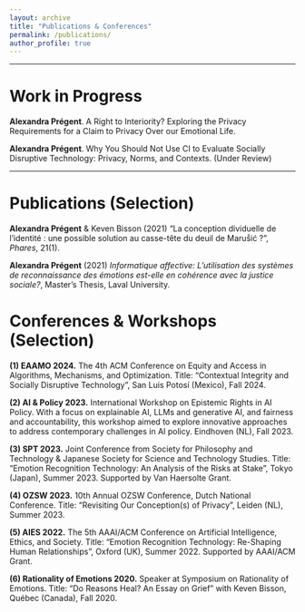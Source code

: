```yaml
---
layout: archive
title: "Publications & Conferences"
permalink: /publications/
author_profile: true
---
```

****

# Work in Progress

**Alexandra Prégent**. A Right to Interiority? Exploring the Privacy Requirements for a Claim to Privacy Over our Emotional Life. 

**Alexandra Prégent**. Why You Should Not Use CI to Evaluate Socially Disruptive Technology: Privacy, Norms, and Contexts. (Under Review)

****

# Publications (Selection)

**Alexandra Prégent** & Keven Bisson (2021) <a href="https://philpapers.org/rec/PRGLCD" style="text-decoration:none">“La conception dividuelle de l’identité : une possible solution au casse-tête du deuil de Maruṧić ?”</a>, *Phares*, 21(1).

**Alexandra Prégent** (2021) <a href="https://philpapers.org/rec/PRGLCD" style="text-decoration:none">*Informatique affective: L’utilisation des systèmes de reconnaissance des émotions est-elle en cohérence avec la justice sociale?*</a>, Master’s Thesis, Laval University.


# Conferences & Workshops (Selection)

**(1) EAAMO 2024.** The 4th ACM Conference on Equity and Access in Algorithms, Mechanisms, and Optimization.
Title: “Contextual Integrity and Socially Disruptive Technology”, San Luis Potosí (Mexico), Fall 2024.

**(2) AI & Policy 2023.** International Workshop on Epistemic Rights in AI Policy. With a focus on explainable AI,
LLMs and generative AI, and fairness and accountability, this workshop aimed to explore innovative approaches
to address contemporary challenges in AI policy. Eindhoven (NL), Fall 2023.

**(3) SPT 2023.** Joint Conference from Society for Philosophy and Technology & Japanese Society for Science and
Technology Studies. Title: “Emotion Recognition Technology: An Analysis of the Risks at Stake”, Tokyo (Japan),
Summer 2023. Supported by Van Haersolte Grant.

**(4) OZSW 2023.** 10th Annual OZSW Conference, Dutch National Conference. Title: “Revisiting Our Conception(s)
of Privacy”, Leiden (NL), Summer 2023.

**(5) AIES 2022.** The 5th AAAI/ACM Conference on Artificial Intelligence, Ethics, and Society. Title: “Emotion
Recognition Technology: Re-Shaping Human Relationships”, Oxford (UK), Summer 2022. Supported by
AAAI/ACM Grant.

**(6) Rationality of Emotions 2020.** Speaker at Symposium on Rationality of Emotions. Title: “Do Reasons Heal?
An Essay on Grief” with Keven Bisson, Québec (Canada), Fall 2020.
